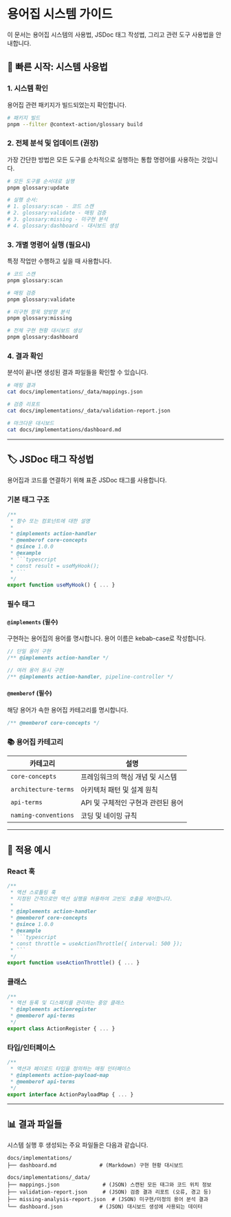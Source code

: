 # 용어집 시스템 가이드

이 문서는 용어집 시스템의 사용법, JSDoc 태그 작성법, 그리고 관련 도구 사용법을 안내합니다.

## 🚀 빠른 시작: 시스템 사용법

### 1. 시스템 확인
용어집 관련 패키지가 빌드되었는지 확인합니다.
```bash
# 패키지 빌드
pnpm --filter @context-action/glossary build
```

### 2. 전체 분석 및 업데이트 (권장)
가장 간단한 방법은 모든 도구를 순차적으로 실행하는 통합 명령어를 사용하는 것입니다.
```bash
# 모든 도구를 순서대로 실행
pnpm glossary:update

# 실행 순서:
# 1. glossary:scan - 코드 스캔
# 2. glossary:validate - 매핑 검증  
# 3. glossary:missing - 미구현 분석
# 4. glossary:dashboard - 대시보드 생성
```

### 3. 개별 명령어 실행 (필요시)
특정 작업만 수행하고 싶을 때 사용합니다.
```bash
# 코드 스캔
pnpm glossary:scan

# 매핑 검증
pnpm glossary:validate

# 미구현 항목 양방향 분석
pnpm glossary:missing

# 전체 구현 현황 대시보드 생성
pnpm glossary:dashboard
```

### 4. 결과 확인
분석이 끝나면 생성된 결과 파일들을 확인할 수 있습니다.
```bash
# 매핑 결과
cat docs/implementations/_data/mappings.json

# 검증 리포트
cat docs/implementations/_data/validation-report.json

# 마크다운 대시보드
cat docs/implementations/dashboard.md
```

---

## 🏷️ JSDoc 태그 작성법

용어집과 코드를 연결하기 위해 표준 JSDoc 태그를 사용합니다.

### 기본 태그 구조
```typescript
/**
 * 함수 또는 컴포넌트에 대한 설명
 * 
 * @implements action-handler
 * @memberof core-concepts
 * @since 1.0.0
 * @example
 * ```typescript
 * const result = useMyHook();
 * ```
 */
export function useMyHook() { ... }
```

### 필수 태그

#### `@implements` (필수)
구현하는 용어집의 용어를 명시합니다. 용어 이름은 kebab-case로 작성합니다.
```typescript
// 단일 용어 구현
/** @implements action-handler */

// 여러 용어 동시 구현
/** @implements action-handler, pipeline-controller */
```

#### `@memberof` (필수)  
해당 용어가 속한 용어집 카테고리를 명시합니다.
```typescript
/** @memberof core-concepts */
```

### 📚 용어집 카테고리

| 카테고리 | 설명 |
|---|---|
| `core-concepts` | 프레임워크의 핵심 개념 및 시스템 |
| `architecture-terms` | 아키텍처 패턴 및 설계 원칙 |
| `api-terms` | API 및 구체적인 구현과 관련된 용어 |
| `naming-conventions` | 코딩 및 네이밍 규칙 |

---

## 🎨 적용 예시

### React 훅
```typescript
/**
 * 액션 스로틀링 훅
 * 지정된 간격으로만 액션 실행을 허용하여 고빈도 호출을 제어합니다.
 * 
 * @implements action-handler
 * @memberof core-concepts
 * @since 1.0.0
 * @example
 * ```typescript
 * const throttle = useActionThrottle({ interval: 500 });
 * ```
 */
export function useActionThrottle() { ... }
```

### 클래스
```typescript
/**
 * 액션 등록 및 디스패치를 관리하는 중앙 클래스
 * @implements actionregister
 * @memberof api-terms
 */
export class ActionRegister { ... }
```

### 타입/인터페이스
```typescript
/**
 * 액션과 페이로드 타입을 정의하는 매핑 인터페이스
 * @implements action-payload-map
 * @memberof api-terms
 */
export interface ActionPayloadMap { ... }
```

---

## 📊 결과 파일들

시스템 실행 후 생성되는 주요 파일들은 다음과 같습니다.

```
docs/implementations/
├── dashboard.md              # (Markdown) 구현 현황 대시보드

docs/implementations/_data/
├── mappings.json              # (JSON) 스캔된 모든 태그와 코드 위치 정보
├── validation-report.json     # (JSON) 검증 결과 리포트 (오류, 경고 등)
├── missing-analysis-report.json  # (JSON) 미구현/미정의 용어 분석 결과
└── dashboard.json            # (JSON) 대시보드 생성에 사용되는 데이터
```
